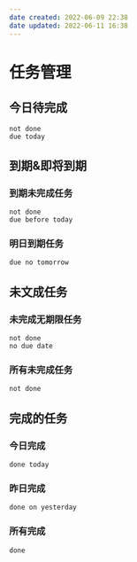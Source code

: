 ```yaml
---
date created: 2022-06-09 22:38
date updated: 2022-06-11 16:38
---
```


# 任务管理

## 今日待完成

```tasks
not done
due today 
```

## 到期&即将到期

### 到期未完成任务

```tasks
not done
due before today
```

### 明日到期任务

```tasks
due no tomorrow
```

## 未文成任务

### 未完成无期限任务

```tasks
not done
no due date
```

### 所有未完成任务

```tasks
not done
```

## 完成的任务

### 今日完成

```tasks
done today
```

### 昨日完成

```tasks
done on yesterday
```

### 所有完成

```tasks
done
```
